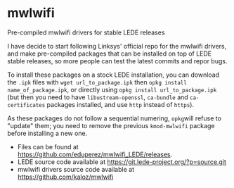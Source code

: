 # mwlwifi
Pre-compiled mwlwifi drivers for stable LEDE releases

I have decide to start following Linksys' official repo for the mwlwifi drivers, and make pre-compiled packages that can be installed on top of LEDE stable releases, so more people can test the latest commits and repor bugs.

To install these packages on a stock LEDE installation, you can download the `.ipk` files with `wget url_to_package.ipk` then `opkg install name_of_package.ipk`, or directly using `opkg install url_to_package.ipk` (but then you need to have `libustream-openssl`, `ca-bundle` and `ca-certificates` packages installed, and use `http` instead of `https`).

As these packages do not follow a sequential numering, `opkg`will refuse to "update" them; you need to remove the previous `kmod-mwlwifi` package before installing a new one.

* Files can be found at https://github.com/eduperez/mwlwifi_LEDE/releases.
* LEDE source code available at https://git.lede-project.org/?p=source.git
* mwlwifi drivers source code available at https://github.com/kaloz/mwlwifi
